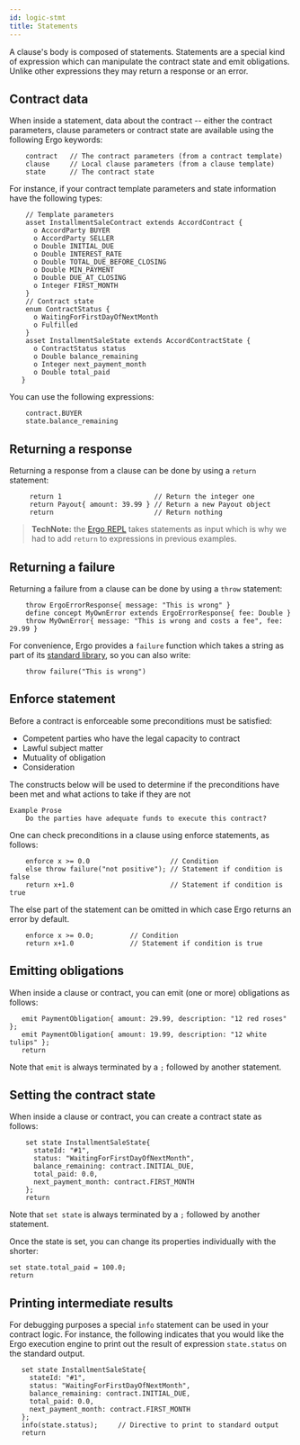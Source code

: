 ```yaml
---
id: logic-stmt
title: Statements
---
```


A clause's body is composed of statements. Statements are a special kind of expression which can manipulate the contract state and emit obligations. Unlike other expressions they may return a response or an error.

## Contract data

When inside a statement, data about the contract -- either the contract parameters, clause parameters or contract state are available using the following Ergo keywords:
```ergo
    contract   // The contract parameters (from a contract template)
    clause     // Local clause parameters (from a clause template)
    state      // The contract state
```

For instance, if your contract template parameters and state information have the following types:
```ergo
    // Template parameters
    asset InstallmentSaleContract extends AccordContract {
      o AccordParty BUYER
      o AccordParty SELLER
      o Double INITIAL_DUE
      o Double INTEREST_RATE
      o Double TOTAL_DUE_BEFORE_CLOSING
      o Double MIN_PAYMENT
      o Double DUE_AT_CLOSING
      o Integer FIRST_MONTH
    }
    // Contract state
    enum ContractStatus {
      o WaitingForFirstDayOfNextMonth
      o Fulfilled
    }
    asset InstallmentSaleState extends AccordContractState {
      o ContractStatus status
      o Double balance_remaining
      o Integer next_payment_month
      o Double total_paid
   }
```

You can use the following expressions:
```ergo
    contract.BUYER
    state.balance_remaining
```

## Returning a response

Returning a response from a clause can be done by using a `return` statement:

```ergo
     return 1                       // Return the integer one
     return Payout{ amount: 39.99 } // Return a new Payout object
     return                         // Return nothing
```

> **TechNote:** the [Ergo REPL](https://ergorepl.netlify.com) takes statements as input which is why we had to add `return` to expressions in previous examples.

## Returning a failure

Returning a failure from a clause can be done by using a `throw` statement:
```ergo
    throw ErgoErrorResponse{ message: "This is wrong" }
    define concept MyOwnError extends ErgoErrorResponse{ fee: Double }
    throw MyOwnError{ message: "This is wrong and costs a fee", fee: 29.99 }
```

For convenience, Ergo provides a `failure` function which takes a string as part of its [standard library](ref-logic-stdlib#other-functions), so you can also write:
```ergo
    throw failure("This is wrong")
```

## Enforce statement

Before a contract is enforceable some preconditions must be satisfied:
- Competent parties who have the legal capacity to contract
- Lawful subject matter
- Mutuality of obligation
- Consideration

The constructs below will be used to determine if the preconditions have been met and what actions to take if they are not

```test
Example Prose
    Do the parties have adequate funds to execute this contract?  
```

One can check preconditions in a clause using enforce statements, as
follows:

```ergo
    enforce x >= 0.0                    // Condition
    else throw failure("not positive"); // Statement if condition is false
    return x+1.0                        // Statement if condition is true
```

The else part of the statement can be omitted in which case Ergo
returns an error by default.

```ergo
    enforce x >= 0.0;         // Condition
    return x+1.0              // Statement if condition is true
```

## Emitting obligations

When inside a clause or contract, you can emit (one or more) obligations as follows:
```ergo
   emit PaymentObligation{ amount: 29.99, description: "12 red roses" };
   emit PaymentObligation{ amount: 19.99, description: "12 white tulips" };
   return
```

Note that `emit` is always terminated by a `;` followed by another statement.

## Setting the contract state

When inside a clause or contract, you can create a contract state as follows:
```ergo
    set state InstallmentSaleState{
      stateId: "#1",
      status: "WaitingForFirstDayOfNextMonth",
      balance_remaining: contract.INITIAL_DUE,
      total_paid: 0.0,
      next_payment_month: contract.FIRST_MONTH
    };
    return
```

Note that `set state` is always terminated by a `;` followed by another statement.

Once the state is set, you can change its properties individually with the shorter:
```ergo
set state.total_paid = 100.0;
return
```

## Printing intermediate results

 For debugging purposes a special `info` statement can be used in your contract logic. For instance, the following indicates that you would like the Ergo execution engine to print out the result of expression `state.status` on the standard output.

 ```ergo
    set state InstallmentSaleState{
      stateId: "#1",
      status: "WaitingForFirstDayOfNextMonth",
      balance_remaining: contract.INITIAL_DUE,
      total_paid: 0.0,
      next_payment_month: contract.FIRST_MONTH
    };
    info(state.status);     // Directive to print to standard output
    return
```

